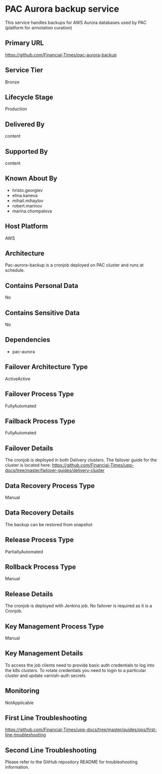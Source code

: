<!--
    Written in the format prescribed by https://github.com/Financial-Times/runbook.md.
    Any future edits should abide by this format.
-->

# PAC Aurora backup service

This service handles backups for AWS Aurora databases used by PAC (platform for annotation curation)

## Primary URL

<https://github.com/Financial-Times/pac-aurora-backup>

## Service Tier

Bronze

## Lifecycle Stage

Production

## Delivered By

content

## Supported By

content

## Known About By

- hristo.georgiev
- elina.kaneva
- mihail.mihaylov
- robert.marinov
- marina.chompalova

## Host Platform

AWS

## Architecture

Pac-aurora-backup is a cronjob deployed on PAC cluster and runs at schedule.

## Contains Personal Data

No

## Contains Sensitive Data

No

## Dependencies

- pac-aurora

## Failover Architecture Type

ActiveActive

## Failover Process Type

FullyAutomated

## Failback Process Type

FullyAutomated

## Failover Details

The cronjob is deployed in both Delivery clusters. The failover guide for the cluster is located here:
<https://github.com/Financial-Times/upp-docs/tree/master/failover-guides/delivery-cluster>

## Data Recovery Process Type

Manual

## Data Recovery Details

The backup can be restored from snapshot

## Release Process Type

PartiallyAutomated

## Rollback Process Type

Manual

## Release Details

The cronjob is deployed with Jenkins job. No failover is required as it is a Cronjob.

## Key Management Process Type

Manual

## Key Management Details

To access the job clients need to provide basic auth credentials to log into the k8s clusters.
To rotate credentials you need to login to a particular cluster and update varnish-auth secrets

## Monitoring

NotApplicable

## First Line Troubleshooting

<https://github.com/Financial-Times/upp-docs/tree/master/guides/ops/first-line-troubleshooting>

## Second Line Troubleshooting

Please refer to the GitHub repository README for troubleshooting information.

